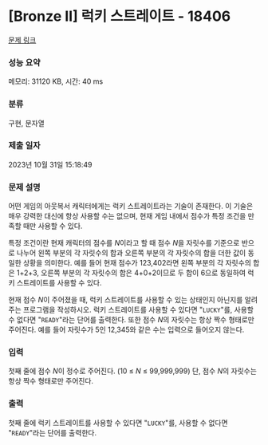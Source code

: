 # [Bronze II] 럭키 스트레이트 - 18406 

[문제 링크](https://www.acmicpc.net/problem/18406) 

### 성능 요약

메모리: 31120 KB, 시간: 40 ms

### 분류

구현, 문자열

### 제출 일자

2023년 10월 31일 15:18:49

### 문제 설명

<p>어떤 게임의 아웃복서 캐릭터에게는 럭키 스트레이트라는 기술이 존재한다. 이 기술은 매우 강력한 대신에 항상 사용할 수는 없으며, 현재 게임 내에서 점수가 특정 조건을 만족할 때만 사용할 수 있다.</p>

<p>특정 조건이란 현재 캐릭터의 점수를 <em>N</em>이라고 할 때 점수 <em>N</em>을 자릿수를 기준으로 반으로 나누어 왼쪽 부분의 각 자릿수의 합과 오른쪽 부분의 각 자릿수의 합을 더한 값이 동일한 상황을 의미한다. 예를 들어 현재 점수가 123,402라면 왼쪽 부분의 각 자릿수의 합은 1+2+3, 오른쪽 부분의 각 자릿수의 합은 4+0+2이므로 두 합이 6으로 동일하여 럭키 스트레이트를 사용할 수 있다.</p>

<p>현재 점수 <em>N</em>이 주어졌을 때, 럭키 스트레이트를 사용할 수 있는 상태인지 아닌지를 알려주는 프로그램을 작성하시오. 럭키 스트레이트를 사용할 수 있다면 "<code>LUCKY</code>"를, 사용할 수 없다면 "<code>READY</code>"라는 단어를 출력한다. 또한 점수 <em>N</em>의 자릿수는 항상 짝수 형태로만 주어진다. 예를 들어 자릿수가 5인 12,345와 같은 수는 입력으로 들어오지 않는다.</p>

### 입력 

 <p>첫째 줄에 점수 <em>N</em>이 정수로 주어진다. (10 ≤ <em>N</em> ≤ 99,999,999) 단, 점수 <em>N</em>의 자릿수는 항상 짝수 형태로만 주어진다.</p>

### 출력 

 <p>첫째 줄에 럭키 스트레이트를 사용할 수 있다면 "<code>LUCKY</code>"를, 사용할 수 없다면 "<code>READY</code>"라는 단어를 출력한다.</p>

